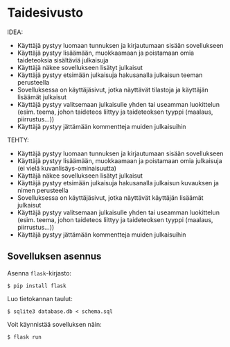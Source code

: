# Taidesivusto
IDEA:
- Käyttäjä pystyy luomaan tunnuksen ja kirjautumaan sisään sovellukseen
- Käyttäjä pystyy lisäämään, muokkaamaan ja poistamaan omia taideteoksia sisältäviä julkaisuja
- Käyttäjä näkee sovellukseen lisätyt julkaisut
- Käyttäjä pystyy etsimään julkaisuja hakusanalla julkaisun teeman perusteella
- Sovelluksessa on käyttäjäsivut, jotka näyttävät tilastoja ja käyttäjän lisäämät julkaisut
- Käyttäjä pystyy valitsemaan julkaisulle yhden tai useamman luokittelun (esim. teema, johon taideteos liittyy ja taideteoksen tyyppi (maalaus, piirrustus...))
- Käyttäjä pystyy jättämään kommentteja muiden julkaisuihin

TEHTY:
- Käyttäjä pystyy luomaan tunnuksen ja kirjautumaan sisään sovellukseen
- Käyttäjä pystyy lisäämään, muokkaamaan ja poistamaan omia julkaisuja (ei vielä kuvanlisäys-ominaisuutta)
- Käyttäjä näkee sovellukseen lisätyt julkaisut
- Käyttäjä pystyy etsimään julkaisuja hakusanalla julkaisun kuvauksen ja nimen perusteella
- Sovelluksessa on käyttäjäsivut, jotka näyttävät käyttäjän lisäämät julkaisut
- Käyttäjä pystyy valitsemaan julkaisulle yhden tai useamman luokittelun (esim. teema, johon taideteos liittyy ja taideteoksen tyyppi (maalaus, piirrustus...))
- Käyttäjä pystyy jättämään kommentteja muiden julkaisuihin


## Sovelluksen asennus

Asenna `flask`-kirjasto:

```
$ pip install flask
```

Luo tietokannan taulut:

```
$ sqlite3 database.db < schema.sql
```

Voit käynnistää sovelluksen näin:

```
$ flask run
```
